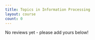 ```yaml
---
title: Topics in Information Processing
layout: course
count: 0
---
```


No reviews yet - please add yours below!
